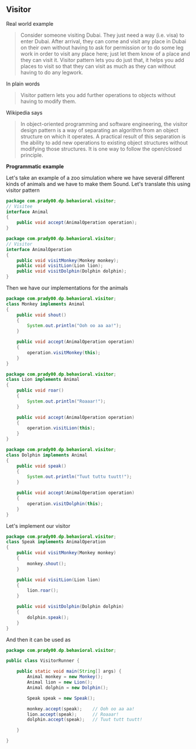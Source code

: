 Visitor
-------
Real world example
> Consider someone visiting Dubai. They just need a way (i.e. visa) to enter Dubai. After arrival, they can come and visit any place in Dubai on their own without having to ask for permission or to do some leg work in order to visit any place here; just let them know of a place and they can visit it. Visitor pattern lets you do just that, it helps you add places to visit so that they can visit as much as they can without having to do any legwork.

In plain words
> Visitor pattern lets you add further operations to objects without having to modify them.

Wikipedia says
> In object-oriented programming and software engineering, the visitor design pattern is a way of separating an algorithm from an object structure on which it operates. A practical result of this separation is the ability to add new operations to existing object structures without modifying those structures. It is one way to follow the open/closed principle.

**Programmatic example**

Let's take an example of a zoo simulation where we have several different kinds of animals and we have to make them Sound. Let's translate this using visitor pattern

```java
package com.prady00.dp.behavioral.visitor;
// Visitee
interface Animal
{
    public void accept(AnimalOperation operation);
}
```

```java
package com.prady00.dp.behavioral.visitor;
// Visitor
interface AnimalOperation
{
    public void visitMonkey(Monkey monkey);
    public void visitLion(Lion lion);
    public void visitDolphin(Dolphin dolphin);
}
```
Then we have our implementations for the animals
```java
package com.prady00.dp.behavioral.visitor;
class Monkey implements Animal
{
    public void shout()
    {
        System.out.println("Ooh oo aa aa!");
    }

    public void accept(AnimalOperation operation)
    {
        operation.visitMonkey(this);
    }
}
```

```java
package com.prady00.dp.behavioral.visitor;
class Lion implements Animal
{
    public void roar()
    {
        System.out.println("Roaaar!");
    }

    public void accept(AnimalOperation operation)
    {
        operation.visitLion(this);
    }
}
```

```java
package com.prady00.dp.behavioral.visitor;
class Dolphin implements Animal
{
    public void speak()
    {
        System.out.println("Tuut tuttu tuutt!");
    }

    public void accept(AnimalOperation operation)
    {
        operation.visitDolphin(this);
    }
}
```
Let's implement our visitor
```java
package com.prady00.dp.behavioral.visitor;
class Speak implements AnimalOperation
{
    public void visitMonkey(Monkey monkey)
    {
        monkey.shout();
    }

    public void visitLion(Lion lion)
    {
        lion.roar();
    }

    public void visitDolphin(Dolphin dolphin)
    {
        dolphin.speak();
    }
}
```

And then it can be used as
```java
package com.prady00.dp.behavioral.visitor;

public class VisitorRunner {

	public static void main(String[] args) {
		Animal monkey = new Monkey();
		Animal lion = new Lion();
		Animal dolphin = new Dolphin();

		Speak speak = new Speak();

		monkey.accept(speak);    // Ooh oo aa aa!    
		lion.accept(speak);      // Roaaar!
		dolphin.accept(speak);   // Tuut tutt tuutt!

	}

}

```
